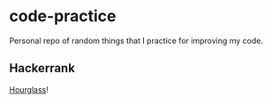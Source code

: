 # code-practice
Personal repo of random things that I practice for improving my code.

## Hackerrank
[Hourglass](https://www.hackerrank.com/challenges/2d-array/problem?h_l=interview&playlist_slugs%5B%5D=interview-preparation-kit&playlist_slugs%5B%5D=arrays)!